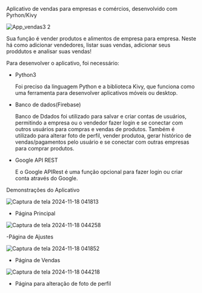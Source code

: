 Aplicativo de vendas para empresas e comércios, desenvolvido com Pyrhon/Kivy


![App_vendas3 2](https://github.com/user-attachments/assets/dbde3d53-f39e-4d65-ab58-c0aeef234da9)

Sua função é vender produtos e alimentos de empresa para empresa. 
Neste há como adicionar vendedores, listar suas vendas, adicionar seus proddutos e analisar suas vendas!


Para desenvolver o aplicativo, foi necessário:
- Python3
  
  Foi preciso da linguagem Python e a biblioteca Kivy, que funciona como uma ferramenta para desenvolver aplicativos móveis ou desktop.
  
- Banco de dados(Firebase)

  Banco de Ddados foi utilizado para salvar e criar contas de usuários, permitindo a empresa ou o vendedor fazer login 
  e se conectar com outros usuários para compras e vendas de produtos.
  Também é utilizado para alterar foto de perfil, vender produtoa, gerar histórico de vendas/pagamentos pelo usuário e
  se conectar com outras empresas para comprar produtos. 
  
- Google API REST
  
  E o Google APIRest é uma função opcional para fazer login ou criar conta através do Google.


 Demonstrações do Aplicativo

![Captura de tela 2024-11-18 041813](https://github.com/user-attachments/assets/0220f5ad-baa4-4e9c-8e64-2f6d68ea5ad1)

- Página Principal


![Captura de tela 2024-11-18 044258](https://github.com/user-attachments/assets/9a502f90-8b22-40d6-9828-3e9cbb08997e)

-Página de Ajustes 


![Captura de tela 2024-11-18 041852](https://github.com/user-attachments/assets/bb697f15-5b00-474a-9af2-7870a92ab599)

- Página de Vendas


![Captura de tela 2024-11-18 044218](https://github.com/user-attachments/assets/f25da2dc-a4bd-4820-bcfd-cf51783169cb)

- Página para alteração de foto de perfil


